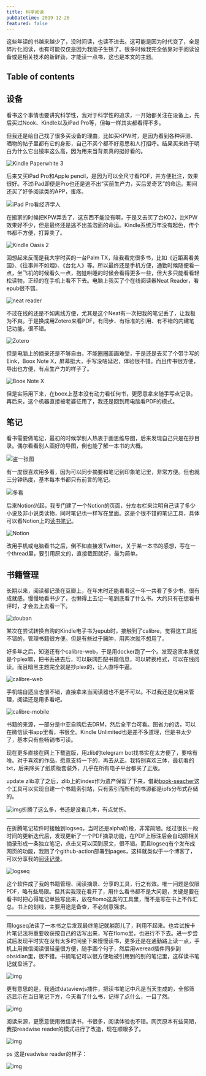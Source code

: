 ```yaml
---
title: 科学阅读
pubDatetime: 2019-12-26
featured: false
---
```


这些年读的书越来越少了，没时间读，也读不进去。这可能是因为时代变了，全是碎片化阅读，也有可能仅仅是因为我脑子生锈了。很多时候我完全依靠对于阅读设备或是相关技术的新鲜劲，才能读一点书，这也是本文的主题。

## Table of contents

## 设备

看书这个事情也要讲究科学性，我对于科学性的追求，一开始都关注在设备上，先后买过Nook、Kindle以及iPad Pro等，但每一样其实都看得不多。

但我还是给自己找了很多买设备的理由，比如买KPW时，是因为看到各种评测、晒物的帖子里都有它的身影，自己不买个都不好意思和人打招呼。结果买来终于明白为什么它出镜率这么高，因为用来当背景真的挺好看的。

![Kindle Paperwhite 3](https://snipersteve-public.oss-cn-hangzhou.aliyuncs.com/pic/assets/e8c87b4d1ae514495af4d64dc6d8f9bd-20230912223708-dpygw3c.jpg)

后来又买iPad Pro和Apple pencil，是因为可以全尺寸看PDF，并方便批注，效果很好。不过iPad即便是Pro也还是逃不出“买前生产力，买后爱奇艺”的命运。期间还买了好多阅读类的APP，蛋疼。

![iPad Pro看经济学人](https://snipersteve-public.oss-cn-hangzhou.aliyuncs.com/pic/assets/a72a954a88708c55238b776252921c0d-20230912223708-jbermas.jpg)

在搬家的时候把KPW弄丢了，这东西不能没有啊，于是又去买了台KO2，比KPW效果好不少，但是最终还是逃不出盖泡面的命运。Kindle系统万年没有起色，传个书都不方便，打算卖了。

![Kindle Oasis 2](https://snipersteve-public.oss-cn-hangzhou.aliyuncs.com/pic/assets/f9ad001c15969389138f34ed91b2649d-20230912223708-6nojvxl.jpg)

回想起来反而是我大学时买的一台Palm TX，陪我看完很多书，比如《近距离看美国》、《往事并不如烟》、《台北人》等。所以最终还是手机方便，通勤时候随便看一点，坐飞机的时候看久一点，抱娃哄睡的时候会看得更多一些，但大多只能看看轻松读物，正经的在手机上看不下去。电脑上我买了个在线阅读器Neat Reader，看epub很不错。

![neat reader](https://snipersteve-public.oss-cn-hangzhou.aliyuncs.com/pic/assets/59b567cf76daaff83e495735f15f383f-20230912223708-z33o431.png)

不过在线的还是不如离线方便，尤其是这个Neat有一次把我的笔记丢了，让我极为不爽。于是换成用Zotero来看PDF，有同步、有标准的引用、有不错的内建笔记功能，很不错。

![Zotero](https://snipersteve-public.oss-cn-hangzhou.aliyuncs.com/pic/assets/image-20220328093543506-20230912223708-hb59o9o.png)

但是电脑上的摘录还是不够自由，不能圈圈画画难受，于是还是去买了个带手写的Eink，Boox Note X，屏幕挺大，手写没啥延迟，体验很不错。而且传书很方便，导出也方便，有点生产力的样子了。

![Boox Note X](https://snipersteve-public.oss-cn-hangzhou.aliyuncs.com/pic/assets/FMQq-rqVcAAe71s-20230912223708-awcx6za.jpeg)

但是实际用下来，在boox上基本没有动力看任何书，更愿意拿来随手写点记录。再后来，这个机器直接被老婆征用了，我还是回到用电脑看PDF的模式。

## 笔记

看书需要做笔记，最初的时候学别人热衷于画思维导图，后来发现自己只是在抄目录。偶尔看看别人画好的导图，倒也能了解一本书的大概。

![盗一张图](https://snipersteve-public.oss-cn-hangzhou.aliyuncs.com/pic/assets/f73f79d56419d3d6ef8241c3893e979d-20230912223708-s3b2b3y.jpg)

有一度很喜欢用多看，因为可以同步摘要和笔记到印象笔记里，非常方便。但也就三分钟热度，基本每本书都只有前言的笔记。

![多看](https://snipersteve-public.oss-cn-hangzhou.aliyuncs.com/pic/assets/991f5300cc93374b515c8c99f5f0d0bd-20230912223708-3ltyz0y.png)

后来Notion兴起，我专门建了一个Notion的页面，分左右栏来注明自己读了多少小说及非小说类读物，同时笔记也一样写在里面。这是个很不错的笔记工具，具体可以看Notion上的[读书笔记](https://www.notion.so/a205f411cb604146b636e800999ccc7d)。

![Notion](https://snipersteve-public.oss-cn-hangzhou.aliyuncs.com/pic/assets/0c26652ed7a0203264b9b1cd466bacff-20230912223708-v5ilolv.png)

改用手机或电脑看书之后，倒不如直接发Twitter，关于某一本书的感想，写在一个thread里，要引用原文的，直接截图就好，最为简单。

## 书籍管理

长期以来，阅读都记录在豆瓣上，在年末时还能看看这一年一共看了多少书，很有成就感。慢慢地看书少了，也懒得上去记一笔到底看了什么书。大约只有在想看书评时，才会去上去看一下。

![douban](https://snipersteve-public.oss-cn-hangzhou.aliyuncs.com/pic/assets/d5cc5cd4b3bb505d29d25b71380dc647-20230912223708-yor0uky.png)

某次在尝试转换自购的Kindle电子书为epub时，接触到了calibre，觉得这工具挺不错的，管理书籍很方便。但是有些过于臃肿，用两次就不想用了。

好多年之后，知道还有个calibre-web，于是用docker跑了一个。发现这货本质就是个plex嘛，把书丢进去后，可以联网匹配书籍信息，可以转换格式，可以在线阅读。而且暗黑主题完全就是抄plex的，让人直呼牛逼。

![calibre-web](https://snipersteve-public.oss-cn-hangzhou.aliyuncs.com/pic/assets/923d143095df51608037306a5f674a27-20230912223708-n8lqsj4.jpg)

手机端自适应也很不错，直接拿来当阅读器也不是不可以。不过我还是仅用来管理，阅读还是用多看吧。

![calibre-mobile](https://snipersteve-public.oss-cn-hangzhou.aliyuncs.com/pic/assets/3b1e0e0313ea47a783abc01426f06ca4-20230912223708-pt72ptk.jpg)

书籍的来源，一部分是中亚自购后去DRM，然后全平台可看。图省力的话，可以在微信读书app里看，书很全。Kindle Unlimited也是差不多道理，但是书太少了，基本只有些畅销书可读。

现在更多直接在网上下载盗版，用zlib的telegram bot找书实在太方便了，要啥有啥。对于喜欢的作品，愿意支持一下的，再去从正。我特别喜欢三体，最初看的txt，后来除买了纸质版套装外，几乎在所有电子平台都买了正版。

update zlib凉了之后，zlib上的index作为遗产保留了下来，借助[book-seacher](https://github.com/book-searcher-org/book-searcher)这个工具可以实现自建一个书籍索引站，只有索引而所有的书源都是ipfs分布式存储的。

![img](https://snipersteve-public.oss-cn-hangzhou.aliyuncs.com/pic/assets/image-pjsl-20230912223708-2awpc00.png)折腾了这么多，书还是没看几本，有点忧伤。

---

在折腾笔记软件时接触到logseq，当时还是alpha阶段，非常简陋。经过很长一段时间的更新迭代后，发现更新了一个PDF摘录功能，在PDF上标注后会自动把相关摘录形成一条独立笔记，点击又可以回到原文，很不错。而且logseq有个发布成网页的功能，我跑了个github-action部署到pages，这样就类似于一个博客了，可以分享我的[阅读记录](https://log.861204.xyz/#/page/阅读记录)。

![logseq](https://snipersteve-public.oss-cn-hangzhou.aliyuncs.com/pic/assets/a009806bb0d433fd36012d6dbc861698-20230912223708-js6o26y.png)

这个软件成了我的书籍管理、阅读摘录、分享的工具，行之有效。唯一问题是仅限PDF，略有些局限。但其实我现在看开了，用什么看书都不是大问题，关键是要在看书时把心得笔记单独写出来，放在flomo这类的工具里，而不是写在书上不作汇总。书上的划线，主要用途是备查，不必刻意强求。

---

用logseq法读了一本书之后发现最终笔记就躺那儿了，利用不起来。也尝试按卡片笔记法将重要收获按自己的话写出来，写在flomo里，也进行不下去。进一步尝试后发现平时实在没有太多时间坐下来慢慢读书，更多还是在通勤路上读一点，手机上用微信阅读很轻量很方便，随手画个句子，然后用weread插件同步到obsidian里，很不错。书摘笔记可以很方便地被引用到的别的笔记里，这样读书笔记就盘活了。

![img](https://snipersteve-public.oss-cn-hangzhou.aliyuncs.com/pic/assets/image-uzaw-20230912223708-0y89qod.png)

更有意思的是，我通过dataviewjs插件，把读书笔记中凡是当天生成的，全部筛选显示在当日笔记下方，今天看了什么书，记得了点什么，一目了然。

![img](https://snipersteve-public.oss-cn-hangzhou.aliyuncs.com/pic/assets/image-nqop-20230912223708-t3bl98e.png)

阅读来源，更愿意使用微信读书，书很多，阅读体验也不错。网页原本有些简陋，我按readwise reader的模式进行了改造，现在顺眼多了。

![img](https://snipersteve-public.oss-cn-hangzhou.aliyuncs.com/pic/2024/1/20%20/image-wkplhrbe.png)

ps 这是readwise reader的样子：

![img](https://snipersteve-public.oss-cn-hangzhou.aliyuncs.com/pic/2024/1/20%20/image-iqvkxzjd.png)
